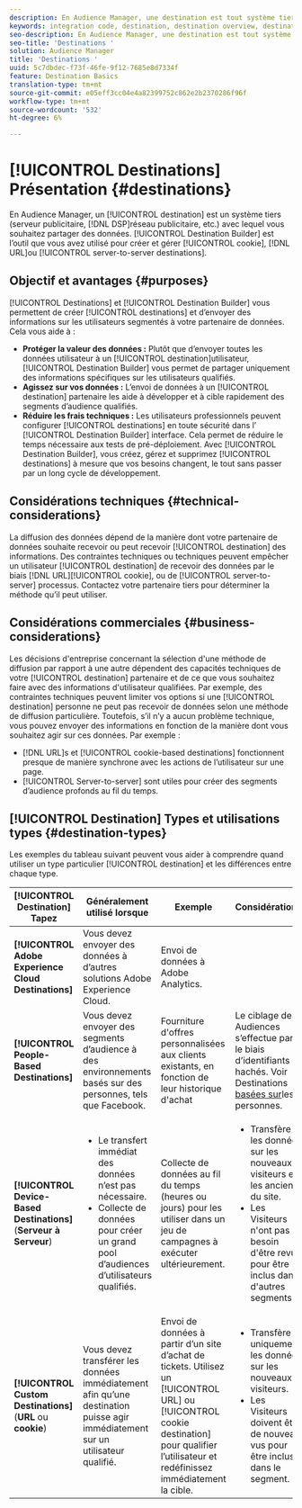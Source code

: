 ```yaml
---
description: En Audience Manager, une destination est tout système tiers (serveur publicitaire, DSP, réseau publicitaire, etc.) avec lequel vous souhaitez partager des données. Le créateur de destinations est l’outil utilisé pour créer et gérer des destinations de cookie, d’URL ou de serveur à serveur.
keywords: integration code, destination, destination overview, destination, destination, destination, destination, destination, destination, destination, destination, destination, destination, destination
seo-description: En Audience Manager, une destination est tout système tiers (serveur publicitaire, DSP, réseau publicitaire, etc.) avec lequel vous souhaitez partager des données. Le créateur de destinations est l’outil utilisé pour créer et gérer des destinations de cookie, d’URL ou de serveur à serveur.
seo-title: 'Destinations '
solution: Audience Manager
title: 'Destinations '
uuid: 5c7dbdec-f73f-46fe-9f12-7685e8d7334f
feature: Destination Basics
translation-type: tm+mt
source-git-commit: e05eff3cc04e4a82399752c862e2b2370286f96f
workflow-type: tm+mt
source-wordcount: '532'
ht-degree: 6%

---
```



# [!UICONTROL Destinations] Présentation {#destinations}

En Audience Manager, un [!UICONTROL destination] est un système tiers (serveur publicitaire, [!DNL DSP]réseau publicitaire, etc.) avec lequel vous souhaitez partager des données. [!UICONTROL Destination Builder] est l’outil que vous avez utilisé pour créer et gérer [!UICONTROL cookie], [!DNL URL]ou [!UICONTROL server-to-server destinations].

## Objectif et avantages {#purposes}

<!-- c_destinations.xml -->

[!UICONTROL Destinations] et [!UICONTROL Destination Builder] vous permettent de créer [!UICONTROL destinations] et d’envoyer des informations sur les utilisateurs segmentés à votre partenaire de données. Cela vous aide à :

* **Protéger la valeur des données :** Plutôt que d’envoyer toutes les données utilisateur à un [!UICONTROL destination]utilisateur, [!UICONTROL Destination Builder] vous permet de partager uniquement des informations spécifiques sur les utilisateurs qualifiés.
* **Agissez sur vos données :** L’envoi de données à un [!UICONTROL destination] partenaire les aide à développer et à cible rapidement des segments d’audience qualifiés.
* **Réduire les frais techniques :** Les utilisateurs professionnels peuvent configurer [!UICONTROL destinations] en toute sécurité dans l’ [!UICONTROL Destination Builder] interface. Cela permet de réduire le temps nécessaire aux tests de pré-déploiement. Avec [!UICONTROL Destination Builder], vous créez, gérez et supprimez [!UICONTROL destinations] à mesure que vos besoins changent, le tout sans passer par un long cycle de développement.

## Considérations techniques {#technical-considerations}

<!-- destination-delivery-methods.xml -->

La diffusion des données dépend de la manière dont votre partenaire de données souhaite recevoir ou peut recevoir [!UICONTROL destination] des informations. Des contraintes techniques ou techniques peuvent empêcher un utilisateur [!UICONTROL destination] de recevoir des données par le biais [!DNL URL][!UICONTROL cookie], ou de [!UICONTROL server-to-server] processus. Contactez votre partenaire tiers pour déterminer la méthode qu’il peut utiliser.

## Considérations commerciales {#business-considerations}

Les décisions d&#39;entreprise concernant la sélection d&#39;une méthode de diffusion par rapport à une autre dépendent des capacités techniques de votre [!UICONTROL destination] partenaire et de ce que vous souhaitez faire avec des informations d&#39;utilisateur qualifiées. Par exemple, des contraintes techniques peuvent limiter vos options si une [!UICONTROL destination] personne ne peut pas recevoir de données selon une méthode de diffusion particulière. Toutefois, s’il n’y a aucun problème technique, vous pouvez envoyer des informations en fonction de la manière dont vous souhaitez agir sur ces données. Par exemple :

* [!DNL URL]s et [!UICONTROL cookie-based destinations] fonctionnent presque de manière synchrone avec les actions de l’utilisateur sur une page.
* [!UICONTROL Server-to-server] sont utiles pour créer des segments d’audience profonds au fil du temps.

## [!UICONTROL Destination] Types et utilisations types {#destination-types}

Les exemples du tableau suivant peuvent vous aider à comprendre quand utiliser un type particulier [!UICONTROL destination] et les différences entre chaque type.

| [!UICONTROL Destination] Tapez | Généralement utilisé lorsque | Exemple | Considérations |
|--- |--- |--- |--- |
| **[!UICONTROL Adobe Experience Cloud Destinations]** | Vous devez envoyer des données à d’autres solutions Adobe Experience Cloud. | Envoi de données à Adobe Analytics. |  |
| **[!UICONTROL People-Based Destinations]** | Vous devez envoyer des segments d’audience à des environnements basés sur des personnes, tels que Facebook. | Fourniture d&#39;offres personnalisées aux clients existants, en fonction de leur historique d&#39;achat | Le ciblage des Audiences s’effectue par le biais d’identifiants hachés. Voir Destinations [basées sur](people-based-destinations-overview.md)les personnes. |
| **[!UICONTROL Device-Based Destinations]** (**Serveur à Serveur**) | <ul><li>Le transfert immédiat des données n’est pas nécessaire.</li><li>Collecte de données pour créer un grand pool d’audiences d’utilisateurs qualifiés.</li></ul> | Collecte de données au fil du temps (heures ou jours) pour les utiliser dans un jeu de campagnes à exécuter ultérieurement. | <ul><li>Transfère les données sur les nouveaux visiteurs et les anciens  du site. </li><li>Les Visiteurs n&#39;ont pas besoin d&#39;être revus pour être inclus dans d&#39;autres segments.</li></ul> |
| **[!UICONTROL Custom Destinations]** (**URL** ou **cookie**) | Vous devez transférer les données immédiatement afin qu’une destination puisse agir immédiatement sur un utilisateur qualifié. | Envoi de données à partir d’un site d’achat de tickets. Utilisez un [!UICONTROL URL] ou [!UICONTROL cookie destination] pour qualifier l’utilisateur et redéfinissez immédiatement la cible. | <ul><li>Transfère uniquement les données sur les nouveaux visiteurs. </li><li>Les Visiteurs doivent être de nouveau vus pour être inclus dans le segment.</li></ul> |

